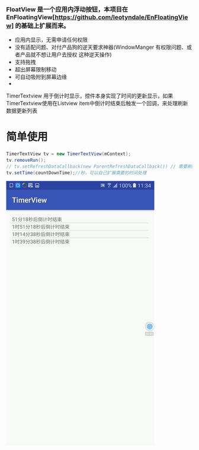###  FloatView 是一个应用内浮动按钮，本项目在EnFloatingView[https://github.com/leotyndale/EnFloatingView] 的基础上扩展而来。
* 应用内显示，无需申请任何权限
* 没有适配问题、对付产品狗的逆天要求神器(WindowManger 有权限问题、或者产品就不想让用户去授权 这种逆天操作)
* 支持拖拽
* 超出屏幕限制移动
* 可自动吸附到屏幕边缘
*
TimerTextview 用于倒计时显示，控件本身实现了时间的更新显示，如果TimerTextview使用在Listview item中倒计时结束后触发一个回调，来处理刷新数据更新列表 

# 简单使用
  ```java  
  TimerTextView tv = new TimerTextView(mContext);
  tv.removeRun();
  // tv.setRefreshDataCallback(new ParentRefreshDataCallback()) // 需要刷新时设置
  tv.setTime(countDownTime);//秒，可以自己扩展需要的时间处理    
  ```
  ![effect](https://raw.githubusercontent.com/yangxu1210/TimerTextview/master/TimerView/screenshot/effect.gif)
